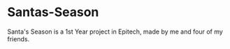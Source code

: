 # Santas-Season
Santa's Season is a 1st Year project in Epitech, made by me and four of my friends.
